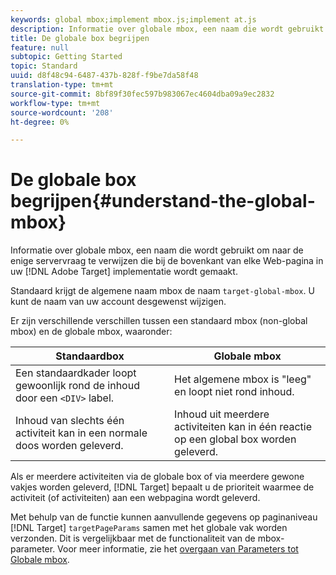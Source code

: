 ```yaml
---
keywords: global mbox;implement mbox.js;implement at.js
description: Informatie over globale mbox, een naam die wordt gebruikt om naar de enige servervraag te verwijzen die bij de bovenkant van elke Web-pagina in uw implementatie van Adobe Target wordt gemaakt.
title: De globale box begrijpen
feature: null
subtopic: Getting Started
topic: Standard
uuid: d8f48c94-6487-437b-828f-f9be7da58f48
translation-type: tm+mt
source-git-commit: 8bf89f30fec597b983067ec4604dba09a9ec2832
workflow-type: tm+mt
source-wordcount: '208'
ht-degree: 0%

---
```



# De globale box begrijpen{#understand-the-global-mbox}

Informatie over globale mbox, een naam die wordt gebruikt om naar de enige servervraag te verwijzen die bij de bovenkant van elke Web-pagina in uw [!DNL Adobe Target] implementatie wordt gemaakt.

Standaard krijgt de algemene naam mbox de naam `target-global-mbox`. U kunt de naam van uw account desgewenst wijzigen.

Er zijn verschillende verschillen tussen een standaard mbox (non-global mbox) en de globale mbox, waaronder:

| Standaardbox | Globale mbox |
|--- |--- |
| Een standaardkader loopt gewoonlijk rond de inhoud door een `<DIV>` label. | Het algemene mbox is &quot;leeg&quot; en loopt niet rond inhoud. |
| Inhoud van slechts één activiteit kan in een normale doos worden geleverd. | Inhoud uit meerdere activiteiten kan in één reactie op een global box worden geleverd. |

Als er meerdere activiteiten via de globale box of via meerdere gewone vakjes worden geleverd, [!DNL Target] bepaalt u de prioriteit [](../../../../c-activities/priority.md#concept_1780C11FEA57440499F0047DD6900E0F) waarmee de activiteit (of activiteiten) aan een webpagina wordt geleverd.

Met behulp van de functie kunnen aanvullende gegevens op paginaniveau [!DNL Target] `targetPageParams` samen met het globale vak worden verzonden. Dit is vergelijkbaar met de functionaliteit van de mbox-parameter. Voor meer informatie, zie het [overgaan van Parameters tot Globale mbox](../../../../c-implementing-target/c-implementing-target-for-client-side-web/t-mbox-download/c-understanding-global-mbox/pass-parameters-to-global-mbox.md#concept_33362A04146C4E3C8E7089B65F38B5E5).
